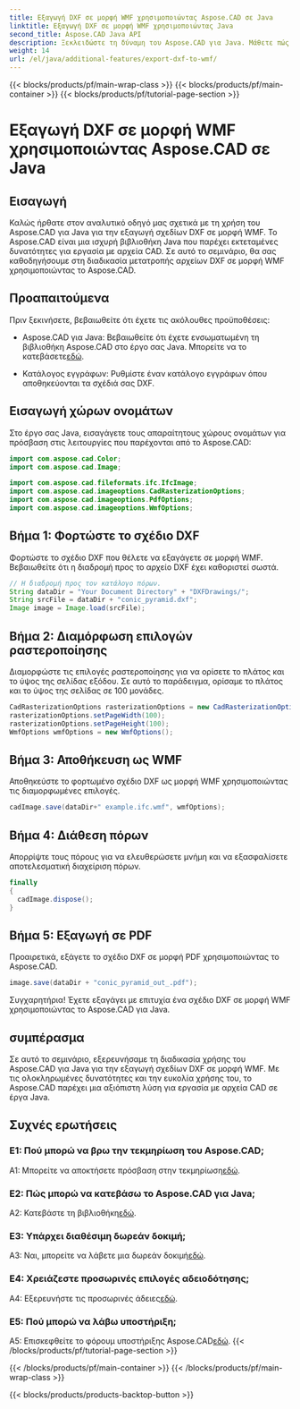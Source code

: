 ```yaml
---
title: Εξαγωγή DXF σε μορφή WMF χρησιμοποιώντας Aspose.CAD σε Java
linktitle: Εξαγωγή DXF σε μορφή WMF χρησιμοποιώντας Java
second_title: Aspose.CAD Java API
description: Ξεκλειδώστε τη δύναμη του Aspose.CAD για Java. Μάθετε πώς να εξάγετε αβίαστα σχέδια DXF σε μορφή WMF με το αναλυτικό μας σεμινάριο. Κατεβάστε τη βιβλιοθήκη, ακολουθήστε τον αναλυτικό οδηγό μας και βελτιώστε τον χειρισμό των αρχείων CAD.
weight: 14
url: /el/java/additional-features/export-dxf-to-wmf/
---
```


{{< blocks/products/pf/main-wrap-class >}}
{{< blocks/products/pf/main-container >}}
{{< blocks/products/pf/tutorial-page-section >}}

# Εξαγωγή DXF σε μορφή WMF χρησιμοποιώντας Aspose.CAD σε Java

## Εισαγωγή

Καλώς ήρθατε στον αναλυτικό οδηγό μας σχετικά με τη χρήση του Aspose.CAD για Java για την εξαγωγή σχεδίων DXF σε μορφή WMF. Το Aspose.CAD είναι μια ισχυρή βιβλιοθήκη Java που παρέχει εκτεταμένες δυνατότητες για εργασία με αρχεία CAD. Σε αυτό το σεμινάριο, θα σας καθοδηγήσουμε στη διαδικασία μετατροπής αρχείων DXF σε μορφή WMF χρησιμοποιώντας το Aspose.CAD.

## Προαπαιτούμενα

Πριν ξεκινήσετε, βεβαιωθείτε ότι έχετε τις ακόλουθες προϋποθέσεις:

-  Aspose.CAD για Java: Βεβαιωθείτε ότι έχετε ενσωματωμένη τη βιβλιοθήκη Aspose.CAD στο έργο σας Java. Μπορείτε να το κατεβάσετε[εδώ](https://releases.aspose.com/cad/java/).

- Κατάλογος εγγράφων: Ρυθμίστε έναν κατάλογο εγγράφων όπου αποθηκεύονται τα σχέδιά σας DXF.

## Εισαγωγή χώρων ονομάτων

Στο έργο σας Java, εισαγάγετε τους απαραίτητους χώρους ονομάτων για πρόσβαση στις λειτουργίες που παρέχονται από το Aspose.CAD:

```java
import com.aspose.cad.Color;
import com.aspose.cad.Image;

import com.aspose.cad.fileformats.ifc.IfcImage;
import com.aspose.cad.imageoptions.CadRasterizationOptions;
import com.aspose.cad.imageoptions.PdfOptions;
import com.aspose.cad.imageoptions.WmfOptions;
```

## Βήμα 1: Φορτώστε το σχέδιο DXF

Φορτώστε το σχέδιο DXF που θέλετε να εξαγάγετε σε μορφή WMF. Βεβαιωθείτε ότι η διαδρομή προς το αρχείο DXF έχει καθοριστεί σωστά.

```java
// Η διαδρομή προς τον κατάλογο πόρων.
String dataDir = "Your Document Directory" + "DXFDrawings/";
String srcFile = dataDir + "conic_pyramid.dxf";
Image image = Image.load(srcFile);
```

## Βήμα 2: Διαμόρφωση επιλογών ραστεροποίησης

Διαμορφώστε τις επιλογές ραστεροποίησης για να ορίσετε το πλάτος και το ύψος της σελίδας εξόδου. Σε αυτό το παράδειγμα, ορίσαμε το πλάτος και το ύψος της σελίδας σε 100 μονάδες.

```java
CadRasterizationOptions rasterizationOptions = new CadRasterizationOptions();
rasterizationOptions.setPageWidth(100);
rasterizationOptions.setPageHeight(100);
WmfOptions wmfOptions = new WmfOptions();
```

## Βήμα 3: Αποθήκευση ως WMF

Αποθηκεύστε το φορτωμένο σχέδιο DXF ως μορφή WMF χρησιμοποιώντας τις διαμορφωμένες επιλογές.

```java
cadImage.save(dataDir+" example.ifc.wmf", wmfOptions);
```

## Βήμα 4: Διάθεση πόρων

Απορρίψτε τους πόρους για να ελευθερώσετε μνήμη και να εξασφαλίσετε αποτελεσματική διαχείριση πόρων.

```java
finally
{
  cadImage.dispose();
}
```

## Βήμα 5: Εξαγωγή σε PDF

Προαιρετικά, εξάγετε το σχέδιο DXF σε μορφή PDF χρησιμοποιώντας το Aspose.CAD.

```java
image.save(dataDir + "conic_pyramid_out_.pdf"); 
```

Συγχαρητήρια! Έχετε εξαγάγει με επιτυχία ένα σχέδιο DXF σε μορφή WMF χρησιμοποιώντας το Aspose.CAD για Java.

## συμπέρασμα

Σε αυτό το σεμινάριο, εξερευνήσαμε τη διαδικασία χρήσης του Aspose.CAD για Java για την εξαγωγή σχεδίων DXF σε μορφή WMF. Με τις ολοκληρωμένες δυνατότητες και την ευκολία χρήσης του, το Aspose.CAD παρέχει μια αξιόπιστη λύση για εργασία με αρχεία CAD σε έργα Java.

## Συχνές ερωτήσεις

### Ε1: Πού μπορώ να βρω την τεκμηρίωση του Aspose.CAD;

 A1: Μπορείτε να αποκτήσετε πρόσβαση στην τεκμηρίωση[εδώ](https://reference.aspose.com/cad/java/).

### Ε2: Πώς μπορώ να κατεβάσω το Aspose.CAD για Java;

 A2: Κατεβάστε τη βιβλιοθήκη[εδώ](https://releases.aspose.com/cad/java/).

### Ε3: Υπάρχει διαθέσιμη δωρεάν δοκιμή;

A3: Ναι, μπορείτε να λάβετε μια δωρεάν δοκιμή[εδώ](https://releases.aspose.com/).

### Ε4: Χρειάζεστε προσωρινές επιλογές αδειοδότησης;

 A4: Εξερευνήστε τις προσωρινές άδειες[εδώ](https://purchase.aspose.com/temporary-license/).

### Ε5: Πού μπορώ να λάβω υποστήριξη;

 A5: Επισκεφθείτε το φόρουμ υποστήριξης Aspose.CAD[εδώ](https://forum.aspose.com/c/cad/19).
{{< /blocks/products/pf/tutorial-page-section >}}

{{< /blocks/products/pf/main-container >}}
{{< /blocks/products/pf/main-wrap-class >}}

{{< blocks/products/products-backtop-button >}}

